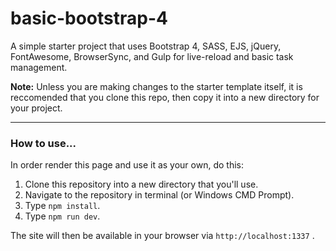 # basic-bootstrap-4
A simple starter project that uses Bootstrap 4, SASS, EJS, jQuery, FontAwesome, BrowserSync, and Gulp for live-reload and basic task management.


**Note:** Unless you are making changes to the starter template itself, it is reccomended that you clone this repo, then copy it into a new directory for your project.

***
### How to use...

In order render this page and use it as your own, do this:
 1. Clone this repository into a new directory that you'll use.
 2. Navigate to the repository in terminal (or Windows CMD Prompt).
 3. Type `npm install`.
 4. Type `npm run dev`.

The site will then be available in your browser via `http://localhost:1337` .